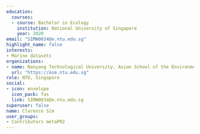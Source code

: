 ```yaml
---
education:
  courses:
  - course: Bachelor in Ecology
    institution: National University of Singapore
    year: 2020
email: "SIMW0034@e.ntu.edu.sg"
highlight_name: false
interests:
- Marine datasets
organizations:
- name: Nanyang Technological University, Asian School of the Environment
  url: "https://ase.ntu.edu.sg"
role: NTU, Singapore
social:
- icon: envelope
  icon_pack: fas
  link: SIMW0034@e.ntu.edu.sg
superuser: false
name: Clarence Sim
user_groups:
- Contributors metaPR2
---
```

